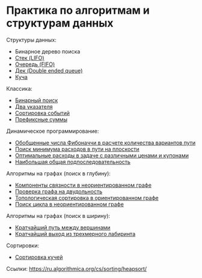 # Практика по алгоритмам и структурам данных

Структуры данных:
- Бинарное дерево поиска
- [Стек (LIFO)](yandex_trainings_3/stack_11.py)
- [Очередь (FIFO)](yandex_trainings_3/queue_16.py)
- [Дек (Double ended queue)](yandex_trainings_3/queue_18.py)
- [Куча](yandex_trainings_3/heap_19.py)

Классика:
- [Бинарный поиск](yandex_trainings_3/warm_up_3.py)
- [Два указателя](yandex_trainings_3/warm_up_2.py)
- [Сортировка событий](yandex_trainings_3/warm_up_6.py)
- [Префиксные суммы](yandex_trainings_3/warm_up_9.py)

Динамическое программирование:
- [Обобщенные числа Фибоначчи в расчете количества вариантов пути](yandex_trainings_3/dp_22.py)
- [Поиск минимума расходов в пути на плоскости](yandex_trainings_3/dp_26.py)
- [Оптимальные расходы в задаче с различными ценами и купонами](yandex_trainings_3/dp_29.py)
- [Наибольшая общая подпоследовательность](yandex_trainings_3/dp_30.py)

Алгоритмы на графах (поиск в глубину):
- [Компоненты связности в неориентированном графе](yandex_trainings_3/graph_32.py)
- [Проверка графа на двудольность](yandex_trainings_3/graph_33.py)
- [Топологическая сортировка в ориентированном графе](yandex_trainings_3/graph_34.py)
- [Поиск цикла в неориентированном графе](yandex_trainings_3/graph_34.py)

Алгоритмы на графах (поиск в ширину):
- [Кратчайший путь между вершинами](yandex_trainings_3/graph_37.py)
- [Кратчайший выход из трехмерного лабиринта](yandex_trainings_3/graph_39.py)


Сортировки:
- [Сортировка кучей](yandex_trainings_3/heap_20.py)

Ссылки:
https://ru.algorithmica.org/cs/sorting/heapsort/

